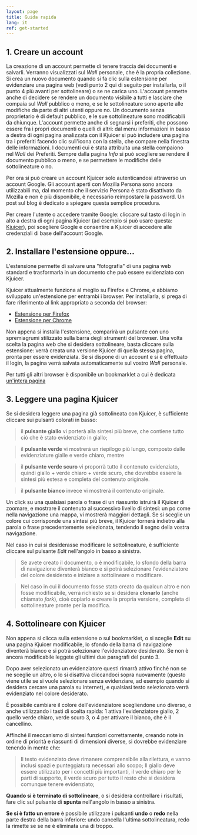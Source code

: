 ```yaml
---
layout: page
title: Guida rapida
lang: it
ref: get-started
---
```


## 1. Creare un account
La creazione di un account permette di tenere traccia dei documenti e salvarli. Verranno visualizzati sul *Wall* personale, che è la propria collezione. Si crea un nuovo documento quando si fa clic sulla estensione per evidenziare una pagina web (vedi punto 2 qui di seguito per installarla, o il punto 4 più avanti per sottolineare) o se ne carica uno. L'account permette anche di decidere se rendere un documento visibile a tutti e lasciare che compaia sul *Wall* pubblico o meno, e se le sottolineature sono aperte alle modifiche da parte di altri utenti oppure no. Un documento senza proprietario è di default pubblico, e le sue sottolineature sono modificabili da chiunque. L'account permette anche di segnarsi i preferiti, che possono essere fra i propri documenti o quelli di altri: dal menu informazioni in basso a destra di ogni pagina analizzata con il Kjuicer si può includere una pagina tra i preferiti facendo clic sull'icona con la stella, che compare nella finestra delle informazioni. I documenti cui è stata attribuita una stella compaiono nel *Wall* dei Preferiti. Sempre dalla pagina *Info* si può scegliere se rendere il documento pubblico o meno, e se permettere le modifiche delle sottolineature o no.

Per ora si può creare un account Kjuicer solo autenticandosi attraverso un account Google. Gli account aperti con Mozilla Persona sono ancora utilizzabili ma, dal momento che il servizio Persona è stato disattivato da Mozilla e non è più disponibile, è necessario reimpostare la password. Un post sul blog è dedicato a spiegare questa semplice procedura.

Per creare l'utente o accedere tramite Google: cliccare sul tasto di login in alto a destra di ogni pagina Kjuicer (ad esempio si può usare questa: <a href = "http://alpha.kjuicer.com/cache/4549/show/#l:1,c:on" target="_blank">Kjuicer</a>), poi scegliere Google e consentire a Kjuicer di accedere alle credenziali di base dell'account Google.

## 2. Installare l'estensione oppure...
L'estensione permette di salvare una "fotografia" di una pagina web standard e trasformarla in un documento che può essere evidenziato con Kjuicer.

Kjuicer attualmente funziona al meglio su Firefox e Chrome, e abbiamo sviluppato un'estensione per entrambi i browser.
Per installarla, si prega di fare riferimento al link appropriato a seconda del browser:
  - [Estensione per Firefox][kj1]
  - [Estensione per Chrome][kj2]

Non appena si installa l'estensione, comparirà un pulsante con uno spremiagrumi stilizzato sulla barra degli strumenti del browser. Una volta scelta la pagina web che si desidera sottolineare, basta cliccare sulla estensione: verrà creata una versione Kjuicer di quella stessa pagina, pronta per essere evidenziata. Se si dispone di un account e si è effettuato il login, la pagina verrà salvata automaticamente sul vostro *Wall* personale.

Per tutti gli altri browser è disponibile un bookmarklet a cui è dedicata [un'intera pagina](bookmarklet.html)

## 3. Leggere una pagina Kjuicer
Se si desidera leggere una pagina già sottolineata con Kjuicer, è sufficiente cliccare sui pulsanti colorati in basso:
> il **pulsante giallo** vi porterà alla sintesi più breve, che contiene tutto ciò che è stato evidenziato in giallo;

> il **pulsante verde** vi mostrerà un riepilogo più lungo, composto dalle evidenziature gialle e verde chiaro, mentre

> il **pulsante verde scuro** vi proporrà tutto il contenuto evidenziato, quindi giallo + verde chiaro + verde scuro, che dovrebbe essere la sintesi più estesa e completa del contenuto originale.

> il **pulsante bianco** invece vi mostrerà il contenuto originale.

Un click su una qualsiasi parola o frase di un riassunto istruirà il Kjuicer di zoomare, e mostrare il contenuto al successivo livello di sintesi: un po come nella navigazione una mappa, vi mostrerà maggiori dettagli. Se si sceglie un colore cui corrisponde una sintesi più breve, il Kjuicer tornerà indietro alla parola o frase precedentemente selezionata, tendendo il segno della vostra navigazione.

Nel caso in cui si desiderasse modificare le sottolineature, è sufficiente cliccare sul pulsante *Edit* nell'angolo in basso a sinistra.
> Se avete creato il documento, o è modificabile, lo sfondo della barra di navigazione diventerà bianco e si potrà selezionare l'evidenziatore del colore desiderato e iniziare a sottolineare o modificare.

> Nel caso in cui il documento fosse stato creato da qualcun altro e non fosse modificabile, verrà richiesto se si desidera **clonarlo** (anche chiamato *fork*), cioè copiarlo e creare la propria versione, completa di sottolineature pronte per la modifica.

## 4. Sottolineare con Kjuicer
Non appena si clicca sulla estensione o sul bookmarklet, o si sceglie **Edit** su una pagina Kjuicer modificabile, lo sfondo della barra di navigazione diventerà bianco e si potrà selezionare l'evidenziatore desiderato. Se non è ancora modificabile leggete gli ultimi due paragrafi del punto 3.

Dopo aver selezionato un evidenziatore questi rimarrà attivo finché non se ne sceglie un altro, o lo si disattiva cliccandoci sopra nuovamente (questo viene utile se si vuole selezionare senza evidenziare, ad esempio quando si desidera cercare una parola su internet), e qualsiasi testo selezionato verrà evidenziato nel colore desiderato.

È possibile cambiare il colore dell'evidenziatore scegliendone uno diverso, o anche utilizzando i tasti di scelta rapida: 1 attiva l'evidenziatore giallo, 2 quello verde chiaro, verde scuro 3, o 4 per attivare il bianco, che è il cancellino.

Affinché il meccanismo di sintesi funzioni correttamente, creando note in ordine di priorità e riassunti di dimensioni diverse, si dovrebbe evidenziare tenendo in mente che:
> Il testo evidenziato deve rimanere comprensibile alla rilettura, e vanno inclusi spazi e punteggiatura necessari allo scopo;
> Il giallo deve essere utilizzato per i concetti più importanti, il verde chiaro per le parti di supporto, il verde scuro per tutto il resto che si desidera comunque tenere evidenziato;

**Quando si è terminato di sottolineare**, o si desidera controllare i risultati, fare clic sul pulsante di **spunta** nell'angolo in basso a sinistra.

**Se si è fatto un errore** è possibile utilizzare i pulsanti **undo** o **redo** nella parte destra della barra inferiore: undo cancella l'ultima sottolineatura, redo la rimette se se ne è eliminata una di troppo.


[kj1]: https://addons.mozilla.org/en-US/firefox/addon/kjuicer/
[kj2]: https://chrome.google.com/webstore/detail/kjuicer/kgjcgankonbfhdgpfdbggfifpcabocno
